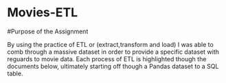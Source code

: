 # Movies-ETL

#Purpose of the Assignment

  By using the practice of ETL or (extract,transform and load) I was able to comb through a massive dataset in order to provide a specific dataset with reguards
  to movie data. Each process of ETL is highlighted though the documents below, ultimately starting off though a Pandas dataset to a SQL table. 
